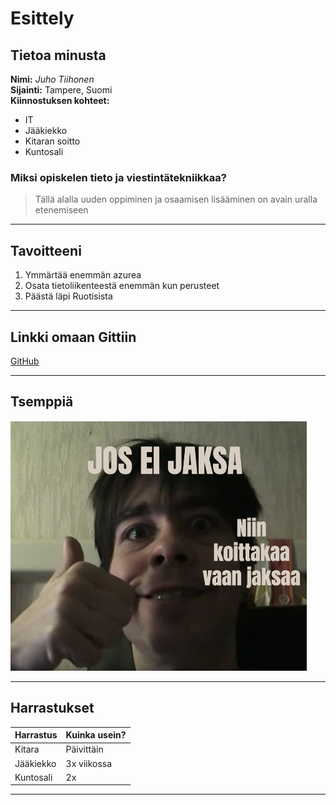 #  Esittely

## Tietoa minusta

**Nimi:** *Juho Tiihonen*  
**Sijainti:** Tampere, Suomi  
**Kiinnostuksen kohteet:**  
- IT 
- Jääkiekko  
- Kitaran soitto  
- Kuntosali

### Miksi opiskelen tieto ja viestintätekniikkaa?

> Tällä alalla uuden oppiminen ja osaamisen lisääminen on avain uralla etenemiseen

---

## Tavoitteeni

1.   Ymmärtää enemmän azurea
2.   Osata tietoliikenteestä enemmän kun perusteet
3. Päästä läpi Ruotisista 

---

## Linkki omaan Gittiin

[GitHub](https://github.com/JuhoTii)

---

## Tsemppiä

![Tekohymy](tekohymy22.jpg)


---

## Harrastukset

| Harrastus     | Kuinka usein? |
|---------------|-------------- |
| Kitara        | Päivittäin    |
|Jääkiekko      | 3x viikossa   |
| Kuntosali     | 2x            |

---






